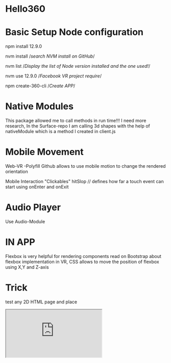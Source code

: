 # Hello360


Basic Setup Node configuration 
==
npm install 12.9.0

nvm install /*search NVM install on GitHub*/

nvm list /*Display the list of Node version installed and the one used!*/

nvm use 12.9.0 /*Facebook VR project require*/

npm create-360-cli /*Create APP*/

Native Modules
==
This package allowed me to call methods in run time!!! I need more research, In the Surface-repo I am calling 3d shapes with the help of nativeModule which is a method I created in client.js

Mobile Movement
==
Web-VR -Polyfill Github allows to use mobile motion to change the rendered orientation 

Mobile Interaction "Clickables"
hitSlop
// defines how far a touch event can start using onEnter and onExit

Audio Player
==
Use Audio-Module



IN APP  
==
Flexbox is very helpful for rendering components read on Bootstrap about flexbox implementation in VR, 
CSS allows to move the position of flexbox using X,Y and Z-axis


Trick 
==
test any 2D HTML page and place 
<iframe src = "https://your-VR-web-app.com" /> 
note: src could be source check!!!


Notes
==

//The Facebook APP created will have one default component and in the event of a setState the whole component is refereshed hence the output is lagging. We should use containers for each components so when a prop is setState only the target is refereshed not the whole enviornment. 
